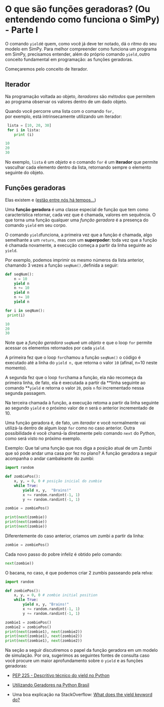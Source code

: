 # O que são funções geradoras? \(Ou entendendo como funciona o SimPy\) - Parte I

O comando `yield`é quem, como você já deve ter notado, dá o _ritmo_ do seu modelo em SimPy. Para melhor compreender como funciona um programa em SimPy, precisamos entender, além do próprio comando `yield,`outro conceito fundamental em programação: as funções geradoras.

Começaremos pelo conceito de Iterador.

## Iterador

Na programação voltada ao objeto, _iteradores_ são _métodos_ que permitem ao programa observar os valores dentro de um dado objeto.

Quando você percorre uma lista com o comando `for,`  
 por exemplo, está intrinsecamente utilizando um iterador:

```python
 lista = [10, 20, 30]
 for i in lista:
    print (i)

10
20
30
```

No exemplo, `lista` é um _objeto_ e o comando `for` é um **iterador** que permite vasculhar cada elemento dentro da lista, retornando sempre o elemento seguinte do objeto.

## Funções geradoras

Elas existem e \([estão entre nós há tempos...](https://en.wikipedia.org/wiki/Generator_%28computer_programming)\)

Uma **função geradora** é uma classe especial de função que tem como característica retornar, cada vez que é chamada, valores em sequência. O que torna uma função qualquer uma _função geradora_ é a presença do comando `yield` em seu corpo.

O comando `yield`funciona, a primeira vez que a função é chamada, algo semelhante a um `return,` mas com um **superpoder:** toda vez que a função é chamada novamente, a execução começa a partir da linha seguinte ao `yield`.

Por exemplo, podemos imprimir os mesmo números da lista anterior, chamando 3 vezes a função `seqNum(),`definida a seguir:

```python
def seqNum():
    n = 10
    yield n
    n += 10
    yield n
    n += 10
    yield n

for i in seqNum():
 print(i)

10
20
30
```

Note que a _função geradora_ `seqNum`é um _objeto_ e que o loop `for` permite acessar os elementos retornados por cada `yield`.

A primeira fez que o loop `for`chamou a função `seqNum()` o código é executado até a linha do `yield n,` que retorna o valor `10` \(afinal, n=10 neste momento\).

A segunda fez que o loop `for`chama a função, ela não recomeça da primeira linha, de fato, ela é executada a partir da **linha seguinte ao comando **`yield` e retorna o valor `20`, pois `n` foi incrementado nessa segunda passagem.

Na terceira chamada à função, a execução retoma a partir da linha seguinte ao segundo `yield` e o próximo valor de _n_ será o anterior incrementado de 10.

Uma função geradora é, de fato, um _iterador_ e você normalmente vai utilizá-la dentro de algum _loop_ `for` como no caso anterior. Outra possibilidade é você chamá-la diretamente pelo comando `next` do Python, como será visto no próximo exemplo.

Exemplo: Que tal uma função que nos diga a posição atual de um Zumbi que só pode andar uma casa por fez no plano? A função geradora a seguir acompanha o andar cambaleante do zumbi:

```python
import random

def zombiePos():
    x, y, = 0, 0 # posição inicial do zumbie
    while True:
        yield x, y,  "Brains!"
        x += random.randint(-1, 1)
        y += random.randint(-1, 1)

zombie = zombiePos()

print(next(zombie))
print(next(zombie))
print(next(zombie))
```

Diferentemente do caso anterior, criamos um zumbi a partir da linha:

```python
zombie = zombiePos()
```

Cada novo passo do pobre infeliz é obtido pelo comando:

```python
next(zombie))
```

O bacana, no caso, é que podemos criar 2 zumbis passeando pela relva:

```python
import random

def zombiePos():
    x, y, = 0, 0 # zombie initial position
    while True:
        yield x, y, "Brains!"
        x += random.randint(-1, 1)
        y += random.randint(-1, 1)

zombie1 = zombiePos()
zombie2 = zombiePos()
print(next(zombie1), next(zombie2))
print(next(zombie1), next(zombie2))
print(next(zombie1), next(zombie2))
```

Na seção a seguir discutiremos o papel da função geradora em um modelo de simulação. Por ora, sugerimos as seguintes fontes de consulta caso você procure um maior aprofundamento sobre o `yield` e as funções geradoras:

* [PEP 225 - Descritivo técnico do yield no Python](https://www.python.org/dev/peps/pep-0255/ "PEP 255")

* [Utilizando Geradores na Python Brasil](http://wiki.python.org.br/UsandoGenerators)

* Uma boa explicação na StackOverflow: [What does the yield keyword do?](http://stackoverflow.com/questions/231767/what-does-the-yield-keyword-do)



